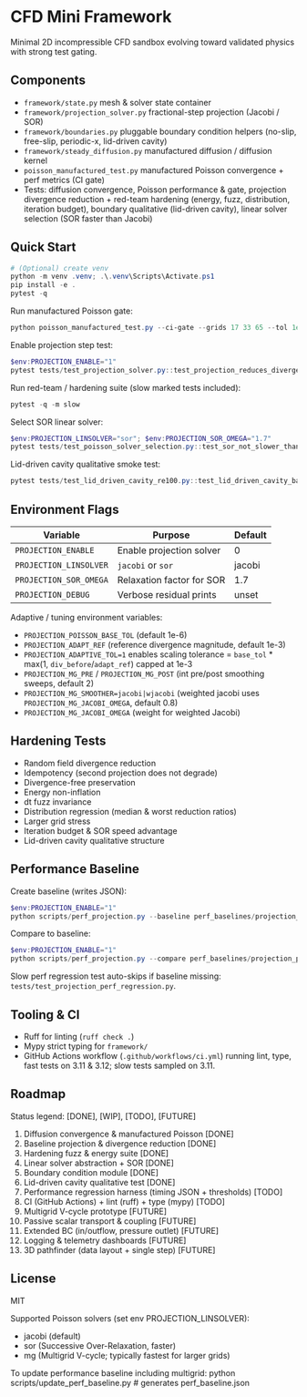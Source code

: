 # CFD Mini Framework

Minimal 2D incompressible CFD sandbox evolving toward validated physics with strong test gating.

## Components
- `framework/state.py` mesh & solver state container
- `framework/projection_solver.py` fractional-step projection (Jacobi / SOR)
- `framework/boundaries.py` pluggable boundary condition helpers (no-slip, free-slip, periodic-x, lid-driven cavity)
- `framework/steady_diffusion.py` manufactured diffusion / diffusion kernel
- `poisson_manufactured_test.py` manufactured Poisson convergence + perf metrics (CI gate)
- Tests: diffusion convergence, Poisson performance & gate, projection divergence reduction + red-team hardening (energy, fuzz, distribution, iteration budget), boundary qualitative (lid-driven cavity), linear solver selection (SOR faster than Jacobi)

## Quick Start
```powershell
# (Optional) create venv
python -m venv .venv; .\.venv\Scripts\Activate.ps1
pip install -e .
pytest -q
```

Run manufactured Poisson gate:
```powershell
python poisson_manufactured_test.py --ci-gate --grids 17 33 65 --tol 1e-6 --order-threshold 1.6
```

Enable projection step test:
```powershell
$env:PROJECTION_ENABLE="1"
pytest tests/test_projection_solver.py::test_projection_reduces_divergence -q
```

Run red-team / hardening suite (slow marked tests included):
```powershell
pytest -q -m slow
```

Select SOR linear solver:
```powershell
$env:PROJECTION_LINSOLVER="sor"; $env:PROJECTION_SOR_OMEGA="1.7"
pytest tests/test_poisson_solver_selection.py::test_sor_not_slower_than_jacobi -q
```

Lid-driven cavity qualitative smoke test:
```powershell
pytest tests/test_lid_driven_cavity_re100.py::test_lid_driven_cavity_basic_structure -q
```

## Environment Flags
| Variable | Purpose | Default |
|----------|---------|---------|
| `PROJECTION_ENABLE` | Enable projection solver | 0 |
| `PROJECTION_LINSOLVER` | `jacobi` or `sor` | jacobi |
| `PROJECTION_SOR_OMEGA` | Relaxation factor for SOR | 1.7 |
| `PROJECTION_DEBUG` | Verbose residual prints | unset |

Adaptive / tuning environment variables:
- `PROJECTION_POISSON_BASE_TOL` (default 1e-6)
- `PROJECTION_ADAPT_REF` (reference divergence magnitude, default 1e-3)
- `PROJECTION_ADAPTIVE_TOL=1` enables scaling tolerance = `base_tol` * max(1, `div_before`/`adapt_ref`) capped at 1e-3
- `PROJECTION_MG_PRE` / `PROJECTION_MG_POST` (int pre/post smoothing sweeps, default 2)
- `PROJECTION_MG_SMOOTHER=jacobi|wjacobi` (weighted jacobi uses `PROJECTION_MG_JACOBI_OMEGA`, default 0.8)
- `PROJECTION_MG_JACOBI_OMEGA` (weight for weighted Jacobi)

## Hardening Tests
- Random field divergence reduction
- Idempotency (second projection does not degrade)
- Divergence-free preservation
- Energy non-inflation
- dt fuzz invariance
- Distribution regression (median & worst reduction ratios)
- Larger grid stress
- Iteration budget & SOR speed advantage
- Lid-driven cavity qualitative structure

## Performance Baseline
Create baseline (writes JSON):
```powershell
$env:PROJECTION_ENABLE="1"
python scripts/perf_projection.py --baseline perf_baselines/projection_perf_baseline.json
```
Compare to baseline:
```powershell
$env:PROJECTION_ENABLE="1"
python scripts/perf_projection.py --compare perf_baselines/projection_perf_baseline.json
```
Slow perf regression test auto-skips if baseline missing: `tests/test_projection_perf_regression.py`.

## Tooling & CI
- Ruff for linting (`ruff check .`)
- Mypy strict typing for `framework/`
- GitHub Actions workflow (`.github/workflows/ci.yml`) running lint, type, fast tests on 3.11 & 3.12; slow tests sampled on 3.11.

## Roadmap
Status legend: [DONE], [WIP], [TODO], [FUTURE]
1. Diffusion convergence & manufactured Poisson [DONE]
2. Baseline projection & divergence reduction [DONE]
3. Hardening fuzz & energy suite [DONE]
4. Linear solver abstraction + SOR [DONE]
5. Boundary condition module [DONE]
6. Lid-driven cavity qualitative test [DONE]
7. Performance regression harness (timing JSON + thresholds) [TODO]
8. CI (GitHub Actions) + lint (ruff) + type (mypy) [TODO]
9. Multigrid V-cycle prototype [FUTURE]
10. Passive scalar transport & coupling [FUTURE]
11. Extended BC (in/outflow, pressure outlet) [FUTURE]
12. Logging & telemetry dashboards [FUTURE]
13. 3D pathfinder (data layout + single step) [FUTURE]

## License
MIT

Supported Poisson solvers (set env PROJECTION_LINSOLVER):
- jacobi (default)
- sor (Successive Over-Relaxation, faster)
- mg (Multigrid V-cycle; typically fastest for larger grids)

To update performance baseline including multigrid:
python scripts/update_perf_baseline.py  # generates perf_baseline.json
